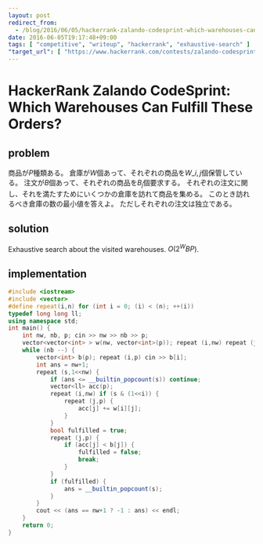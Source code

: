 ```yaml
---
layout: post
redirect_from:
  - /blog/2016/06/05/hackerrank-zalando-codesprint-which-warehouses-can-fullfill-these-orders/
date: 2016-06-05T19:17:48+09:00
tags: [ "competitive", "writeup", "hackerrank", "exhaustive-search" ]
"target_url": [ "https://www.hackerrank.com/contests/zalando-codesprint/challenges/which-warehouses-can-fullfill-these-orders" ]
---
```


# HackerRank Zalando CodeSprint: Which Warehouses Can Fulfill These Orders?

## problem

商品が$P$種類ある。
倉庫が$W$個あって、それぞれの商品を$W\_{i,j}$個保管している。
注文が$B$個あって、それぞれの商品を$B_j$個要求する。
それぞれの注文に関し、それを満たすためにいくつかの倉庫を訪れて商品を集める。
このとき訪れるべき倉庫の数の最小値を答えよ。
ただしそれぞれの注文は独立である。

## solution

Exhaustive search about the visited warehouses. $O(2^W BP)$.

## implementation

``` c++
#include <iostream>
#include <vector>
#define repeat(i,n) for (int i = 0; (i) < (n); ++(i))
typedef long long ll;
using namespace std;
int main() {
    int nw, nb, p; cin >> nw >> nb >> p;
    vector<vector<int> > w(nw, vector<int>(p)); repeat (i,nw) repeat (j,p) cin >> w[i][j];
    while (nb --) {
        vector<int> b(p); repeat (i,p) cin >> b[i];
        int ans = nw+1;
        repeat (s,1<<nw) {
            if (ans <= __builtin_popcount(s)) continue;
            vector<ll> acc(p);
            repeat (i,nw) if (s & (1<<i)) {
                repeat (j,p) {
                    acc[j] += w[i][j];
                }
            }
            bool fulfilled = true;
            repeat (j,p) {
                if (acc[j] < b[j]) {
                    fulfilled = false;
                    break;
                }
            }
            if (fulfilled) {
                ans = __builtin_popcount(s);
            }
        }
        cout << (ans == nw+1 ? -1 : ans) << endl;
    }
    return 0;
}
```
